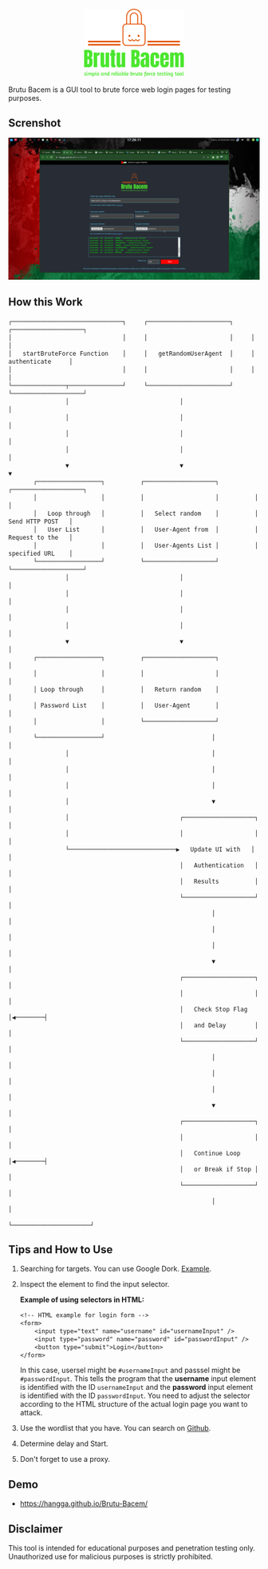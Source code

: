 <p align="center">
  <img src="https://github.com/hangga/Brutu-Bacem/blob/main/brutu-bacem-high-resolution-logo-transparent.png?raw=true" width="200px"/>
</p>

Brutu Bacem is a GUI tool to brute force web login pages for testing purposes.

## Screnshot

<p align="center">
   <img width="700px" src="https://github.com/hangga/Brutu-Bacem/blob/main/brutu-baem-web-blur.png?raw=true"/>
</p>

## How this Work

```
┌───────────────────────────────┐     ┌───────────────────────┐     ┌────────────────────┐
│                               │     │                       │     │                    │
│   startBruteForce Function    │     │   getRandomUserAgent  │     │   authenticate     │
│                               │     │                       │     │                    │
└───────────────┬───────────────┘     └───────────────────────┘     └────────────────────┘
                │                               │                               │
                │                               │                               │
                │                               │                               │
                │                               │                               │
                ▼                               ▼                               ▼
       ┌──────────────────┐          ┌────────────────────┐          ┌────────────────────┐
       │                  │          │                    │          │                    │
       │   Loop through   │          │   Select random    │          │   Send HTTP POST   │
       │   User List      │          │   User-Agent from  │          │   Request to the   │
       │                  │          │   User-Agents List │          │   specified URL    │
       └──────────────────┘          └────────────────────┘          └────────────────────┘
                │                               │                               │
                │                               │                               │
                │                               │                               │
                │                               │                               │
                ▼                               ▼                               │
       ┌──────────────────┐          ┌────────────────────┐                     │
       │                  │          │                    │                     │
       │ Loop through     │          │   Return random    │                     │
       │ Password List    │          │   User-Agent       │                     │
       │                  │          └────────────────────┘                     │
       └──────────────────┘                              │                      │
                │                                        │                      │
                │                                        │                      │
                │                                        │                      │
                │                                        ▼                      │
                │                               ┌────────────────────┐          │
                │                               │                    │          │
                └──────────────────────────────▶   Update UI with   │          │
                                                │   Authentication   │          │
                                                │   Results          │          │
                                                └────────────────────┘          │
                                                         │                      │
                                                         │                      │
                                                         │                      │
                                                         ▼                      │
                                                ┌────────────────────┐          │
                                                │                    │          │
                                                │   Check Stop Flag  │◀────────┤
                                                │   and Delay        │          │
                                                └────────────────────┘          │
                                                         │                      │
                                                         │                      │
                                                         │                      │
                                                         ▼                      │
                                                ┌────────────────────┐          │
                                                │                    │          │
                                                │   Continue Loop    │◀────────┤
                                                │   or Break if Stop │          │
                                                └────────────────────┘          │
                                                         │                      │
                                                         └──────────────────────┘

```

## Tips and How to Use
1. Searching for targets. You can use Google Dork. <a target="_blank" href="https://www.google.com/search?q=inurl%3A+%22admin%22+%22co.il%22">Example</a>.
2. Inspect the element to find the input selector.
 
    **Example of using selectors in HTML:**
  
    ```
    <!-- HTML example for login form -->
    <form>
        <input type="text" name="username" id="usernameInput" />
        <input type="password" name="password" id="passwordInput" />
        <button type="submit">Login</button>
    </form>
    ```
    In this case, usersel might be `#usernameInput` and passsel might be `#passwordInput`. This tells the program that the **username** input element is identified with the ID `usernameInput` and the **password** input element is identified with the ID `passwordInput`. You need to adjust the selector according to the HTML structure of the actual login page you want to attack.

3. Use the wordlist that you have. You can search on <a href="https://github.com/topics/password-list?o=desc&s=updated"> Github</a>.
4. Determine delay and Start.
5. Don't forget to use a proxy.

## Demo
- <a target="_blank" href="https://hangga.github.io/Brutu-Bacem/">https://hangga.github.io/Brutu-Bacem/</a>

## Disclaimer
This tool is intended for educational purposes and penetration testing only. Unauthorized use for malicious purposes is strictly prohibited.
